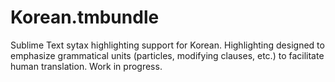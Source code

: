 Korean.tmbundle
==============

Sublime Text sytax highlighting support for Korean. Highlighting designed to emphasize grammatical units (particles, modifying clauses, etc.) to facilitate human translation. Work in progress.
